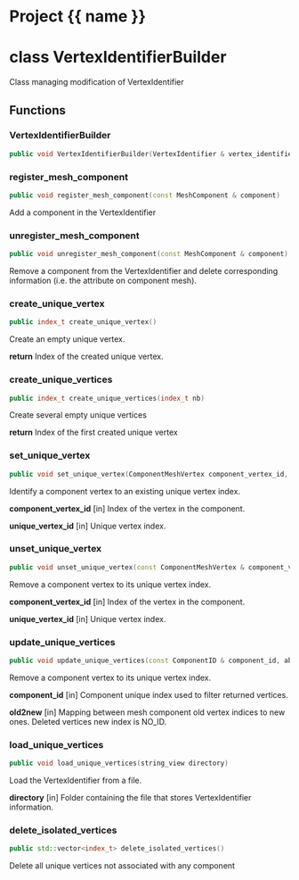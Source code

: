 <script setup>
import {useRoute} from 'vitepress'
const {path} = useRoute()
const tokens = path.split('/')
const words = tokens[2].split('-');
for (let i = 0; i < words.length; i++) {
    words[i] = words[i].charAt(0).toUpperCase() + words[i].slice(1);
    words[i] = words[i].replace('geode', 'Geode')
}
const name = words.join('-');
</script>
# Project {{ name }}

# class VertexIdentifierBuilder


 Class managing modification of VertexIdentifier



## Functions

### VertexIdentifierBuilder

```cpp
public void VertexIdentifierBuilder(VertexIdentifier & vertex_identifier)
```


### register_mesh_component

```cpp
public void register_mesh_component(const MeshComponent & component)
```


 Add a component in the VertexIdentifier

### unregister_mesh_component

```cpp
public void unregister_mesh_component(const MeshComponent & component)
```


 Remove a component from the VertexIdentifier and delete corresponding information (i.e. the attribute on component mesh).

### create_unique_vertex

```cpp
public index_t create_unique_vertex()
```


 Create an empty unique vertex.

**return** Index of the created unique vertex.

### create_unique_vertices

```cpp
public index_t create_unique_vertices(index_t nb)
```


 Create several empty unique vertices

**return** Index of the first created unique vertex

### set_unique_vertex

```cpp
public void set_unique_vertex(ComponentMeshVertex component_vertex_id, index_t unique_vertex_id)
```


 Identify a component vertex to an existing unique vertex index.

**component_vertex_id** [in] Index of the vertex in the component.

**unique_vertex_id** [in] Unique vertex index.

### unset_unique_vertex

```cpp
public void unset_unique_vertex(const ComponentMeshVertex & component_vertex_id, index_t unique_vertex_id)
```


 Remove a component vertex to its unique vertex index.

**component_vertex_id** [in] Index of the vertex in the component.

**unique_vertex_id** [in] Unique vertex index.

### update_unique_vertices

```cpp
public void update_unique_vertices(const ComponentID & component_id, absl::Span<const index_t> old2new)
```


 Remove a component vertex to its unique vertex index.

**component_id** [in] Component unique index used to filter returned vertices.

**old2new** [in] Mapping between mesh component old vertex indices to new ones. Deleted vertices new index is NO_ID.

### load_unique_vertices

```cpp
public void load_unique_vertices(string_view directory)
```


 Load the VertexIdentifier from a file.

**directory** [in] Folder containing the file that stores VertexIdentifier information.

### delete_isolated_vertices

```cpp
public std::vector<index_t> delete_isolated_vertices()
```


 Delete all unique vertices not associated with any component



